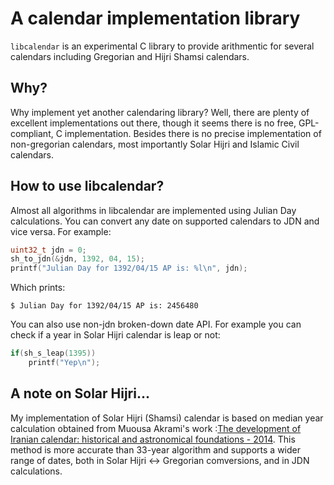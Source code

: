 # A calendar implementation library

`libcalendar` is an experimental C library to provide arithmentic for several
calendars including Gregorian and Hijri Shamsi calendars.

## Why?

Why implement yet another calendaring library? Well, there are plenty of
excellent implementations out there, though it seems there is no free,
GPL-compliant, C implementation. Besides there is no precise implementation
of non-gregorian calendars, most importantly Solar Hijri and Islamic Civil
calendars.

## How to use libcalendar?
Almost all algorithms in libcalendar are implemented using Julian Day
calculations. You can convert any date on supported calendars to JDN and vice
versa. For example:

```c
uint32_t jdn = 0;
sh_to_jdn(&jdn, 1392, 04, 15);
printf("Julian Day for 1392/04/15 AP is: %l\n", jdn);
```
Which prints:

```$ Julian Day for 1392/04/15 AP is: 2456480```

You can also use non-jdn broken-down date API. For example you
can check if a year in Solar Hijri calendar is leap or not:

```c
if(sh_s_leap(1395))
    printf("Yep\n");
```

## A note on Solar Hijri...

My implementation of Solar Hijri (Shamsi) calendar is based on median year
calculation obtained from Muousa Akrami's work
:[The development of Iranian calendar: historical and astronomical foundations - 2014](https://arxiv.org/pdf/1111.4926.pdf).
This method is more accurate than 33-year algorithm and supports a wider range
of dates, both in Solar Hijri <-> Gregorian comversions, and in JDN
calculations.
